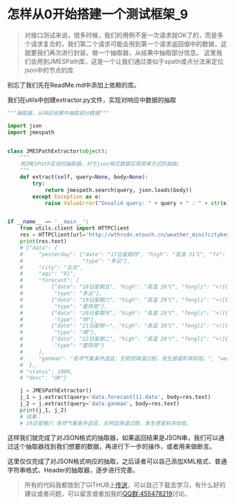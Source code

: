 # 怎样从0开始搭建一个测试框架_9

> 对接口测试来说，很多时候，我们的用例不是一次请求就OK了的，而是多个请求复合的，我们第二个请求可能会用到第一个请求返回值中的数据，这就要我们再次进行封装，做一个抽取器，从结果中抽取部分信息。
> 这里我们会用到JMESPath库，这是一个让我们通过类似于xpath或点分法来定位json中的节点的库

别忘了我们先在ReadMe.md中添加上依赖的库。

我们在utils中创建extractor.py文件，实现对响应中数据的抽取

```python
"""抽取器，从响应结果中抽取部分数据"""

import json
import jmespath


class JMESPathExtractor(object):
    """
    用JMESPath实现的抽取器，对于json格式数据实现简单方式的抽取。
    """
    def extract(self, query=None, body=None):
        try:
            return jmespath.search(query, json.loads(body))
        except Exception as e:
            raise ValueError("Invalid query: " + query + " : " + str(e))


if __name__ == '__main__':
    from utils.client import HTTPClient
    res = HTTPClient(url='http://wthrcdn.etouch.cn/weather_mini?citykey=101010100').send()
    print(res.text)
    # {"data": {
    #     "yesterday": {"date": "17日星期四", "high": "高温 31℃", "fx": "东南风", "low": "低温 22℃", "fl": "<![CDATA[<3级]]>",
    #                   "type": "多云"},
    #     "city": "北京",
    #     "aqi": "91",
    #     "forecast": [
    #         {"date": "18日星期五", "high": "高温 28℃", "fengli": "<![CDATA[<3级]]>", "low": "低温 22℃", "fengxiang": "东北风",
    #          "type": "多云"},
    #         {"date": "19日星期六", "high": "高温 29℃", "fengli": "<![CDATA[<3级]]>", "low": "低温 22℃", "fengxiang": "东风",
    #          "type": "雷阵雨"},
    #         {"date": "20日星期天", "high": "高温 29℃", "fengli": "<![CDATA[<3级]]>", "low": "低温 23℃", "fengxiang": "东南风",
    #          "type": "阴"},
    #         {"date": "21日星期一", "high": "高温 30℃", "fengli": "<![CDATA[<3级]]>", "low": "低温 24℃", "fengxiang": "西南风",
    #          "type": "晴"},
    #         {"date": "22日星期二", "high": "高温 29℃", "fengli": "<![CDATA[<3级]]>", "low": "低温 24℃", "fengxiang": "北风",
    #          "type": "雷阵雨"}
    #     ],
    #     "ganmao": "各项气象条件适宜，无明显降温过程，发生感冒机率较低。", "wendu": "25"
    #  },
    # "status": 1000,
    # "desc": "OK"}

    j = JMESPathExtractor()
    j_1 = j.extract(query='data.forecast[1].date', body=res.text)
    j_2 = j.extract(query='data.ganmao', body=res.text)
    print(j_1, j_2)
    # 结果：
    # 19日星期六 各项气象条件适宜，无明显降温过程，发生感冒机率较低。
```

这样我们就完成了对JSON格式的抽取器，如果返回结果是JSON串，我们可以通过这个抽取器找到我们想要的数据，再进行下一步的操作，或者用来做断言。

这里仅仅完成了对JSON格式响应的抽取，之后读者可以自己添加XML格式、普通字符串格式、Header的抽取器，逐步进行完善。

> 所有的代码我都放到了GITHUB上[传送](https://github.com/huilansame/Test_framework)，可以自己下载去学习，有什么好的建议或者问题，可以留言或者加我的[QQ群:455478219](https://jq.qq.com/?_wv=1027&k=4EQQKFg)讨论。
